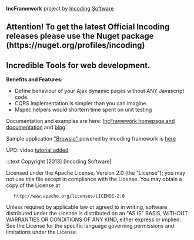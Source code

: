 <p><strong>IncFramework</strong> project by <a href="http://www.incoding.biz" target="_blank"> Incoding Software</a></p>
<h2>Attention! To get the latest Official Incoding releases please use the Nuget package (https://nuget.org/profiles/incoding)</h2>
<h2>Incredible Tools for web development.</h2>
<p><strong>Benefits and Features:</strong></p>
<ul>
<li>Define behaviour of your Ajax dynamic pages without ANY Javascript code. </li>
<li>CQRS implementation is simpler than you can imagine. </li>
<li>Mspec helpers would shortern time spent on unit testing </li>
</ul>
<p>Documentation and examples are here: <a href="http://incframework.com" target="_blank"> IncFrawework homepage and documentation</a> and <a href="http://blog.incframework.com"> blog</a>.</p>
<p>Sample application <a href="https://github.com/IncodingSoftware/Browsio/">"Browsio" </a> powered by incoding framework is <a href="https://github.com/IncodingSoftware/Browsio/">here</a>&nbsp;</p>
<p>UPD: video <a href="https://www.youtube.com/watch?v=T0-hjOMho3c"> tutorial added</a> </p>

<p>

  :::text
   Copyright [2013] [Incoding Software]

   Licensed under the Apache License, Version 2.0 (the "License");
   you may not use this file except in compliance with the License.
   You may obtain a copy of the License at

       http://www.apache.org/licenses/LICENSE-2.0

   Unless required by applicable law or agreed to in writing, software
   distributed under the License is distributed on an "AS IS" BASIS,
   WITHOUT WARRANTIES OR CONDITIONS OF ANY KIND, either express or implied.
   See the License for the specific language governing permissions and
   limitations under the License.
   
   <p>
